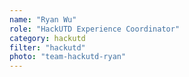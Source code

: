 ```yaml
---
name: "Ryan Wu"
role: "HackUTD Experience Coordinator"
category: hackutd
filter: "hackutd"
photo: "team-hackutd-ryan"
---
```

